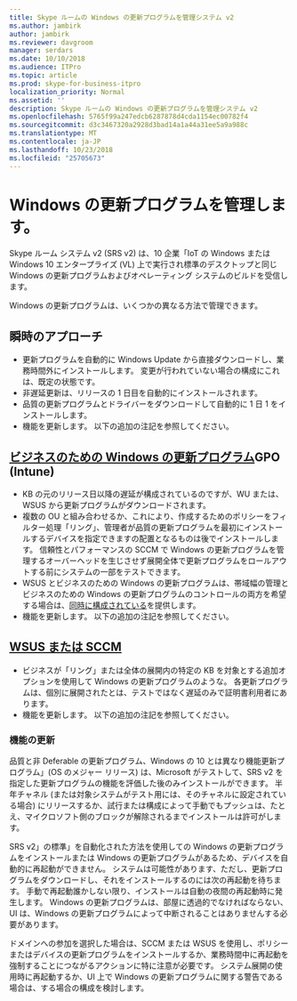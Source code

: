 ```yaml
---
title: Skype ルームの Windows の更新プログラムを管理システム v2
ms.author: jambirk
author: jambirk
ms.reviewer: davgroom
manager: serdars
ms.date: 10/10/2018
ms.audience: ITPro
ms.topic: article
ms.prod: skype-for-business-itpro
localization_priority: Normal
ms.assetid: ''
description: Skype ルームの Windows の更新プログラムを管理システム v2
ms.openlocfilehash: 5765f99a247edcb6287878d4cda1154ec00782f4
ms.sourcegitcommit: d3c3467320a2928d3bad14a1a44a31ee5a9a988c
ms.translationtype: MT
ms.contentlocale: ja-JP
ms.lasthandoff: 10/23/2018
ms.locfileid: "25705673"
---
```

# <a name="manage-windows-updates"></a>Windows の更新プログラムを管理します。

Skype ルーム システム v2 (SRS v2) は、10 企業「IoT の Windows または Windows 10 エンタープライズ (VL) 上で実行され標準のデスクトップと同じ Windows の更新プログラムおよびオペレーティング システムのビルドを受信します。

Windows の更新プログラムは、いくつかの異なる方法で管理できます。

## <a name="hands-off-approach"></a>瞬時のアプローチ 
- 更新プログラムを自動的に Windows Update から直接ダウンロードし、業務時間外にインストールします。 変更が行われていない場合の構成にこれは、既定の状態です。
- 非遅延更新は、リリースの 1 日目を自動的にインストールされます。 
- 品質の更新プログラムとドライバーをダウンロードして自動的に 1 日 1 をインストールします。 
- 機能を更新します。 以下の追加の注記を参照してください。 

## <a name="windows-updates-for-businesshttpsdocsmicrosoftcomen-uswindowsdeploymentupdatewaas-manage-updates-wufb-gpo-or-intune"></a>[ビジネスのための Windows の更新プログラム](https://docs.microsoft.com/en-us/windows/deployment/update/waas-manage-updates-wufb)GPO (Intune)   
- KB の元のリリース日以降の遅延が構成されているのですが、WU または、WSUS から更新プログラムがダウンロードされます。 
- 複数の OU と組み合わせるか、これにより、作成するためのポリシーをフィルター処理「リング」、管理者が品質の更新プログラムを最初にインストールするデバイスを指定できますの配置となるものは後でインストールします。 信頼性とパフォーマンスの SCCM で Windows の更新プログラムを管理するオーバーヘッドを生じさせず展開全体で更新プログラムをロールアウトする前にシステムの一部をテストできます。
- WSUS とビジネスのための Windows の更新プログラムは、帯域幅の管理とビジネスのための Windows の更新プログラムのコントロールの両方を希望する場合は、[同時に構成されている](https://docs.microsoft.com/en-us/windows/deployment/update/waas-integrate-wufb)を提供します。
- 機能を更新します。 以下の追加の注記を参照してください。

## <a name="wsussccmhttpsdocsmicrosoftcomen-uswindowsdeploymentupdatewaas-manage-updates-configuration-manager"></a>[WSUS または SCCM](https://docs.microsoft.com/en-us/windows/deployment/update/waas-manage-updates-configuration-manager)
- ビジネスが「リング」または全体の展開内の特定の KB を対象とする追加オプションを使用して Windows の更新プログラムのような。 各更新プログラムは、個別に展開されたとは、テストではなく遅延のみで証明書利用者にあります。 
- 機能を更新します。 以下の追加の注記を参照してください。


### <a name="feature-updates"></a>機能の更新

品質と非 Deferable の更新プログラム、Windows の 10 とは異なり機能更新プログラム」(OS のメジャー リリース) は、Microsoft がテストして、SRS v2 を指定した更新プログラムの機能を評価した後のみインストールができます。 半年チャネル (または対象システムがテスト用には、そのチャネルに設定されている場合) にリリースするか、試行または構成によって手動でもプッシュは、たとえ、マイクロソフト側のブロックが解除されるまでインストールは許可がします。

SRS v2」の標準」を自動化された方法を使用しての Windows の更新プログラムをインストールまたは Windows の更新プログラムがあるため、デバイスを自動的に再起動ができません。 システムは可能性があります、ただし、更新プログラムをダウンロードし、それをインストールするのには次の再起動を待ちます。 手動で再起動誰かしない限り、インストールは自動の夜間の再起動時に発生します。 Windows の更新プログラムは、部屋に透過的でなければならない、UI は、Windows の更新プログラムによって中断されることはありませんする必要があります。

ドメインへの参加を選択した場合は、SCCM または WSUS を使用し、ポリシーまたはデバイスの更新プログラムをインストールするか、業務時間中に再起動を強制することにつながるアクションに特に注意が必要です。 システム展開の使用時に再起動するか、UI 上で Windows の更新プログラムに関する警告である場合は、する場合の構成を検討します。